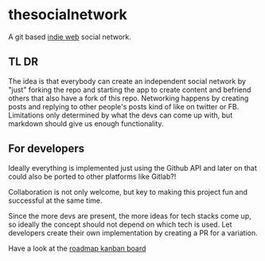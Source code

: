 # thesocialnetwork

A git based [indie web](https://indieweb.org/) social network.

## TL DR

The idea is that everybody can create an independent social network by "just" forking the repo and starting the app to create content and befriend others that also have a fork of this repo. Networking happens by creating posts and replying to other people's posts kind of like on twitter or FB. Limitations only determined by what the devs can come up with, but markdown should give us enough functionality.

## For developers

Ideally everything is implemented just using the Github API and later on that could also be ported to other platforms like Gitlab?!

Collaboration is not only welcome, but key to making this project fun and successful at the same time.

Since the more devs are present, the more ideas for tech stacks come up, so ideally the concept should not depend on which tech is used. Let developers create their own implementation by creating a PR for a variation.

Have a look at the [roadmap kanban board](https://github.com/realgitgames/thesocialnetwork/projects/1)
